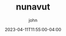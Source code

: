 ---
date: 2023-04-11T11:55:00-04:00
title: "nunavut"
ab: "AB"
seo_title: "Contact nunavut Member of parliament"
description: Contact nunavut representatives
author: john
url:  /canada/nunavut/
flag: seal.png
weight: 1
---